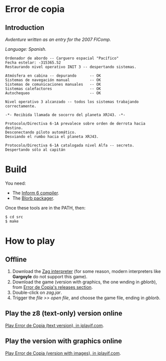 # Error de copia
## Introduction

*Avdenture written as an entry for the 2007 FIComp.*

*Language: Spanish.*


```
Ordenador de abordo -- Carguero espacial "Pacífico"
Fecha estelar: -315365.52
Restaurando nivel operativo INIT 3 -- despertando sistemas.

Atmósfera en cabina -- depurando      -- OK
Sistemas de navegación manual         -- OK
Sistemas de comunicaciones manuales   -- OK
Sistemas calefactores                 -- OK
Autochequeo                           -- OK

Nivel operativo 3 alcanzado -- todos los sistemas trabajando correctamente.

-*- Recibida llamada de socorro del planeta XRJ43. -*-

Protocolo/Directiva 6-1A prevalece sobre orden de derrota hacia destino.
Desconectando piloto automático.
Desviando el rumbo hacia el planeta XRJ43.

Protocolo/Directiva 6-1A catalogada nivel Alfa -- secreto.
Despertando sólo al capitán
```

# Build
You need:

- The [Inform 6 compiler](https://github.com/DavidKinder/Inform6).
- The [Blorb packager](http://ifarchive.org/if-archive/programming/blorb/).

Once these tools are in the PATH, then:

```bsh
$ cd src
$ make
```

# How to play

## Offline
1. Download the [Zag interpreter](https://github.com/Banbury/zag/releases/latest) (for some reason, modern interpreters like **Gargoyle** do not support this game).
2. Download the game (version with graphics, the one wnding in *gblorb*), from [Error de Copia's releases section](https://github.com/Baltasarq/errordecopia/releases/latest).
3. Double-click on *zag.jar*.
4. Trigger the *file >> open file*, and choose the game file, ending in *gblorb*.

## Play the z8 (text-only) version online
[Play Error de Copia (text version), in iplayif.com](https://iplayif.com/?story=https%3A%2F%2Fifarchive.org%2Fif-archive%2Fgames%2Fzcode%2Fspanish%2Ferrordecopia.z5).

## Play the version with graphics online
[Play Error de Copia (version with images), in iplayif.com](https://iplayif.com/?story=https%3A%2F%2Fifarchive.org%2Fif-archive%2Fgames%2Fcompetitions-spanish%2Fficomp%2Ferrordecopia.blb).
